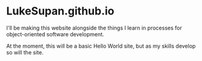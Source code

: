 # LukeSupan.github.io
I'll be making this website alongside the things I learn in processes for object-oriented software development.

At the moment, this will be a basic Hello World site, but as my skills develop so will the site.
